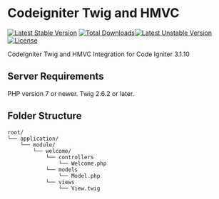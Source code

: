 # Codeigniter Twig and HMVC
[![Latest Stable Version](https://poser.pugx.org/nakamichikun/ci-twig-hmvc/v/stable)](https://packagist.org/packages/nakamichikun/ci-twig-hmvc)
[![Total Downloads](https://poser.pugx.org/nakamichikun/ci-twig-hmvc/downloads)](https://packagist.org/packages/nakamichikun/ci-twig-hmvc)[![Latest Unstable Version](https://poser.pugx.org/nakamichikun/ci-twig-hmvc/v/unstable)](https://packagist.org/packages/nakamichikun/ci-twig-hmvc)[![License](https://poser.pugx.org/nakamichikun/ci-twig-hmvc/license)](https://packagist.org/packages/nakamichikun/ci-twig-hmvc)

CodeIgniter Twig and HMVC Integration for Code Igniter 3.1.10

## Server Requirements
PHP version 7 or newer.
Twig 2.6.2 or later.

## Folder Structure
```
root/
└── application/
    └── module/
        └── welcome/
            └── controllers
                └── Welcome.php
            └── models
                └── Model.php
            └── views
                └── View.twig
```

